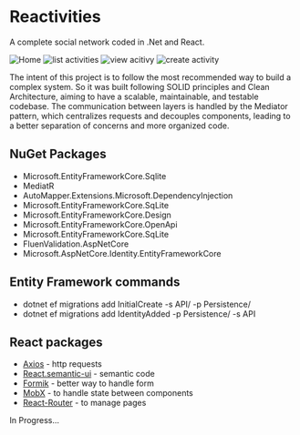 # Reactivities

A complete social network coded in .Net and React.

<div>
  <img src="https://user-images.githubusercontent.com/58491622/235378539-e076fad3-98d7-41f8-b5fb-0ed95b802b9a.png" alt="Home" />
  <img src="https://user-images.githubusercontent.com/58491622/224570889-83bfd8ea-f6ea-427f-9ae8-46b8139beffc.png" alt="list activities" />
  <img src="https://user-images.githubusercontent.com/58491622/224570934-fb7dfb19-6975-4731-8a31-97a9ca3acad6.png" alt="view acitivy" />
  <img src="https://user-images.githubusercontent.com/58491622/224571753-cdfcd565-eb2e-4275-8596-5421064c5f54.png" alt="create activity"  />               
</div>


The intent of this project is to follow the most recommended way to build a complex system. So it was built following SOLID principles and Clean Architecture, aiming to have a scalable, maintainable, and testable codebase. The communication between layers is handled by the Mediator pattern, which centralizes requests and decouples components, leading to a better separation of concerns and more organized code.

## NuGet Packages

- Microsoft.EntityFrameworkCore.Sqlite
- MediatR
- AutoMapper.Extensions.Microsoft.DependencyInjection
- Microsoft.EntityFrameworkCore.SqLite
- Microsoft.EntityFrameworkCore.Design
- Microsoft.EntityFrameworkCore.OpenApi
- Microsoft.EntityFrameworkCore.SqLite
- FluenValidation.AspNetCore
-  Microsoft.AspNetCore.Identity.EntityFrameworkCore

## Entity Framework commands

- dotnet ef migrations add InitialCreate -s API/ -p Persistence/
- dotnet ef migrations add IdentityAdded -p Persistence/ -s API

## React packages

- [Axios](https://axios-http.com/ptbr/docs/intro) - http requests
- [React.semantic-ui](https://react.semantic-ui.com) - semantic code
- [Formik](https://formik.org/) - better way to handle form
- [MobX](https://mobx.js.org/README.html) - to handle state between components
- [React-Router](https://reactrouter.com/en/main) - to manage pages

In Progress...
